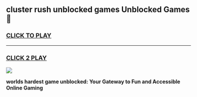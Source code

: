 
## cluster rush unblocked games Unblocked Games👋
<h3>
<a href="https://premium.freeplayer.one?title=cluster_rush_unblocked_games&ref=16F">CLICK TO PLAY</a></h3>
<hr>

<h3>
<a href="https://premium.freeplayer.one?title=cluster_rush_unblocked_games&ref=16F">CLICK 2 PLAY</a>
  
</h3>

<a href="https://premium.freeplayer.one?title=cluster_rush_unblocked_games&ref=16F/"><img src="https://clearcache.store/games.png"></a>


**worlds hardest game unblocked: Your Gateway to Fun and Accessible Online Gaming**
